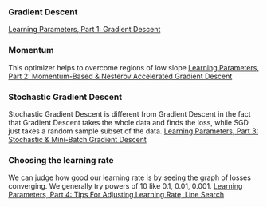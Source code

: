 ### Gradient Descent
[Learning Parameters, Part 1: Gradient Descent](https://towardsdatascience.com/learning-parameters-part-1-eb3e8bb9ffbb)

### Momentum
This optimizer helps to overcome regions of low slope [Learning Parameters, Part 2: Momentum-Based & Nesterov Accelerated Gradient Descent
](https://towardsdatascience.com/learning-parameters-part-2-a190bef2d12)

### Stochastic Gradient Descent
Stochastic Gradient Descent is different from Gradient Descent in the fact that Gradient Descent takes the whole data and finds the loss, while SGD just takes a random sample subset of the data. [Learning Parameters, Part 3: Stochastic & Mini-Batch Gradient Descent](https://towardsdatascience.com/learning-parameters-part-3-ee8558f65dd7)

### Choosing the learning rate
We can judge how good our learning rate is by seeing the graph of losses converging. We generally try powers of 10 like 0.1, 0.01, 0.001. [Learning Parameters, Part 4: Tips For Adjusting Learning Rate, Line Search](https://towardsdatascience.com/learning-parameters-part-4-6a18d1d3000b)

